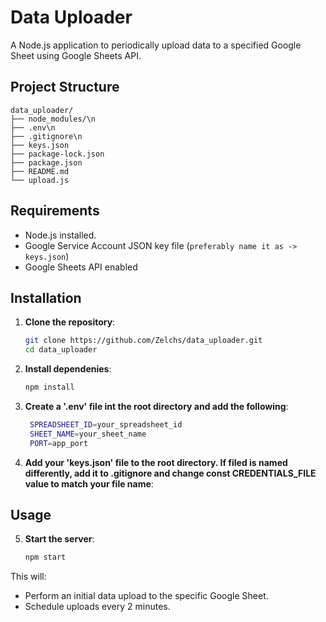 # Data Uploader

A Node.js application to periodically upload data to a specified Google Sheet using Google Sheets API.

## Project Structure

```
data_uploader/
├── node_modules/\n
├── .env\n
├── .gitignore\n
├── keys.json
├── package-lock.json
├── package.json
├── README.md
└── upload.js
```

## Requirements

- Node.js installed.
- Google Service Account JSON key file (`preferably name it as -> keys.json`)
- Google Sheets API enabled

## Installation

1. **Clone the repository**:

   ```sh
   git clone https://github.com/Zelchs/data_uploader.git
   cd data_uploader
   ```

2. **Install dependenies**:

   ```sh
   npm install
   ```

3. **Create a '.env' file int the root directory and add the following**:

   ```sh
    SPREADSHEET_ID=your_spreadsheet_id
    SHEET_NAME=your_sheet_name
    PORT=app_port
   ```

4. **Add your 'keys.json' file to the root directory. If filed is named differently, add it to .gitignore and change const CREDENTIALS_FILE value to match your file name**:

## Usage

5. **Start the server**:

   ```sh
   npm start
   ```

This will:

- Perform an initial data upload to the specific Google Sheet.
- Schedule uploads every 2 minutes.
